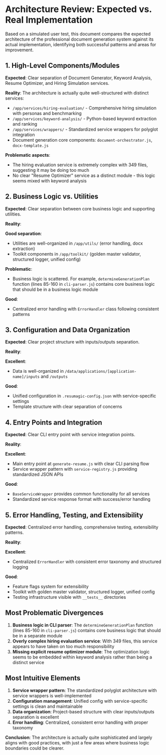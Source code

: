 # Architecture Review: Expected vs. Real Implementation

Based on a simulated user test, this document compares the expected architecture of the professional document generation system against its actual implementation, identifying both successful patterns and areas for improvement.

## 1. High-Level Components/Modules

**Expected**: Clear separation of Document Generator, Keyword Analysis, Resume Optimizer, and Hiring Simulation services.

**Reality**: The architecture is actually quite well-structured with distinct services:

- `/app/services/hiring-evaluation/` - Comprehensive hiring simulation with personas and benchmarking
- `/app/services/keyword-analysis/` - Python-based keyword extraction and ranking
- `/app/services/wrappers/` - Standardized service wrappers for polyglot integration
- Document generation core components: `document-orchestrator.js`, `docx-template.js`

**Problematic aspects**:

- The hiring evaluation service is extremely complex with 349 files, suggesting it may be doing too much
- No clear "Resume Optimizer" service as a distinct module - this logic seems mixed with keyword analysis

## 2. Business Logic vs. Utilities

**Expected**: Clear separation between core business logic and supporting utilities.

**Reality**:

**Good separation**: 
- Utilities are well-organized in `/app/utils/` (error handling, docx extraction) 
- Toolkit components in `/app/toolkit/` (golden master validator, structured logger, unified config)

**Problematic**: 
- Business logic is scattered. For example, `determineGenerationPlan` function (lines 85-160 in `cli-parser.js`) contains core business logic that should be in a business logic module

**Good**: 
- Centralized error handling with `ErrorHandler` class following consistent patterns

## 3. Configuration and Data Organization

**Expected**: Clear project structure with inputs/outputs separation.

**Reality**:

**Excellent**: 
- Data is well-organized in `/data/applications/[application-name]/inputs` and `/outputs`

**Good**: 
- Unified configuration in `.resumagic-config.json` with service-specific settings
- Template structure with clear separation of concerns

## 4. Entry Points and Integration

**Expected**: Clear CLI entry point with service integration points.

**Reality**:

**Excellent**: 
- Main entry point at `generate-resume.js` with clear CLI parsing flow
- Service wrapper pattern with `service-registry.js` providing standardized JSON APIs

**Good**: 
- `BaseServiceWrapper` provides common functionality for all services
- Standardized service response format with success/error handling

## 5. Error Handling, Testing, and Extensibility

**Expected**: Centralized error handling, comprehensive testing, extensibility patterns.

**Reality**:

**Excellent**: 
- Centralized `ErrorHandler` with consistent error taxonomy and structured logging

**Good**: 
- Feature flags system for extensibility
- Toolkit with golden master validator, structured logger, unified config
- Testing infrastructure visible with `__tests__` directories

## Most Problematic Divergences

1. **Business logic in CLI parser**: The `determineGenerationPlan` function (lines 85-160 in `cli-parser.js`) contains core business logic that should be in a separate module
2. **Overly complex hiring evaluation service**: With 349 files, this service appears to have taken on too much responsibility
3. **Missing explicit resume optimizer module**: The optimization logic seems to be embedded within keyword analysis rather than being a distinct service

## Most Intuitive Elements

1. **Service wrapper pattern**: The standardized polyglot architecture with service wrappers is well-implemented
2. **Configuration management**: Unified config with service-specific settings is clean and maintainable
3. **Data organization**: Project-based structure with clear inputs/outputs separation is excellent
4. **Error handling**: Centralized, consistent error handling with proper taxonomy

**Conclusion**: The architecture is actually quite sophisticated and largely aligns with good practices, with just a few areas where business logic boundaries could be clearer.